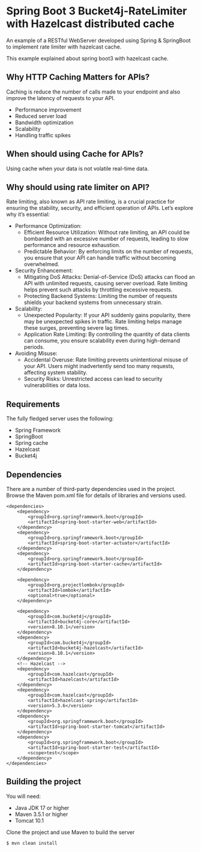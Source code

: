 # Spring Boot 3 Bucket4j-RateLimiter with Hazelcast distributed cache
An example of a RESTful WebServer developed using Spring & SpringBoot to implement rate limiter with hazelcast cache.

This example explained about spring boot3 with hazelcast cache. 
## Why HTTP Caching Matters for APIs?
Caching is reduce the number of calls made to your endpoint and also improve the latency of requests to your API.
* Performance improvement
* Reduced server load
* Bandwidth optimization
* Scalability
* Handling traffic spikes

## When should using Cache for APIs?
Using cache when your data is not volatile real-time data.

## Why should using rate limiter on API?
Rate limiting, also known as API rate limiting, is a crucial practice for ensuring the stability, security, and efficient operation of APIs. Let’s explore why it’s essential:
  * Performance Optimization:
    - Efficient Resource Utilization: Without rate limiting, an API could be bombarded with an excessive number of requests, leading to slow performance and resource exhaustion.
    - Predictable Behavior: By enforcing limits on the number of requests, you ensure that your API can handle traffic without becoming overwhelmed.
  * Security Enhancement:
    - Mitigating DoS Attacks: Denial-of-Service (DoS) attacks can flood an API with unlimited requests, causing server overload. Rate limiting helps prevent such attacks by throttling excessive requests.
    - Protecting Backend Systems: Limiting the number of requests shields your backend systems from unnecessary strain.
  * Scalability:
    - Unexpected Popularity: If your API suddenly gains popularity, there may be unexpected spikes in traffic. Rate limiting helps manage these surges, preventing severe lag times.
    - Application Rate Limiting: By controlling the quantity of data clients can consume, you ensure scalability even during high-demand periods.
  * Avoiding Misuse:
    - Accidental Overuse: Rate limiting prevents unintentional misuse of your API. Users might inadvertently send too many requests, affecting system stability.
    - Security Risks: Unrestricted access can lead to security vulnerabilities or data loss.

## Requirements
The fully fledged server uses the following:

* Spring Framework
* SpringBoot
* Spring cache
* Hazelcast
* Bucket4j

## Dependencies
There are a number of third-party dependencies used in the project. Browse the Maven pom.xml file for details of libraries and versions used.<br>

  	<dependencies>
		<dependency>
			<groupId>org.springframework.boot</groupId>
			<artifactId>spring-boot-starter-web</artifactId>
		</dependency>
		<dependency>
			<groupId>org.springframework.boot</groupId>
			<artifactId>spring-boot-starter-actuator</artifactId>
		</dependency>
		<dependency>
			<groupId>org.springframework.boot</groupId>
			<artifactId>spring-boot-starter-cache</artifactId>
		</dependency>

		<dependency>
			<groupId>org.projectlombok</groupId>
			<artifactId>lombok</artifactId>
			<optional>true</optional>
		</dependency>

		<dependency>
			<groupId>com.bucket4j</groupId>
			<artifactId>bucket4j-core</artifactId>
			<version>8.10.1</version>
		</dependency>
		<dependency>
			<groupId>com.bucket4j</groupId>
			<artifactId>bucket4j-hazelcast</artifactId>
			<version>8.10.1</version>
		</dependency>
		<!-- Hazelcast -->
		<dependency>
			<groupId>com.hazelcast</groupId>
			<artifactId>hazelcast</artifactId>
		</dependency>
		<dependency>
			<groupId>com.hazelcast</groupId>
			<artifactId>hazelcast-spring</artifactId>
			<version>5.3.6</version>
		</dependency>
		<dependency>
			<groupId>org.springframework.boot</groupId>
			<artifactId>spring-boot-starter-tomcat</artifactId>
		</dependency>
		<dependency>
			<groupId>org.springframework.boot</groupId>
			<artifactId>spring-boot-starter-test</artifactId>
			<scope>test</scope>
		</dependency>
	</dependencies>

## Building the project
You will need:

*	Java JDK 17 or higher
*	Maven 3.5.1 or higher
*	Tomcat 10.1

Clone the project and use Maven to build the server

	$ mvn clean install
	
